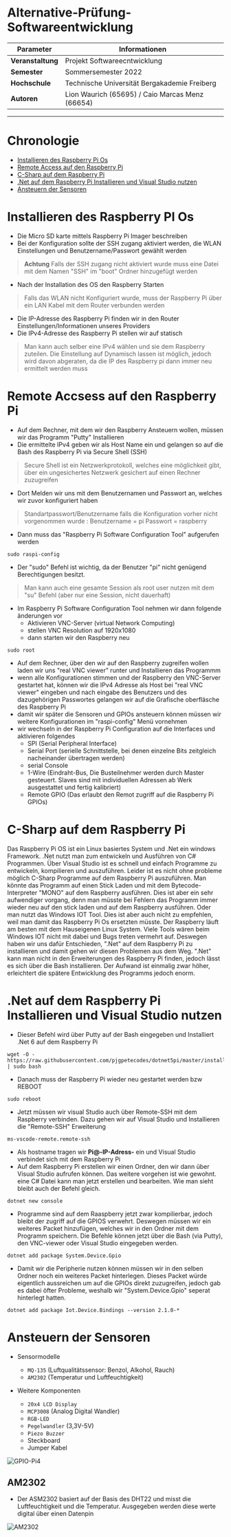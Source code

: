 # Alternative-Prüfung-Softwareentwicklung

| Parameter                | Informationen                                                                                                                                                                          |
| ------------------------ | ------------------------------------------------------------------------------------------------------------------------------------------------------------------------------------------ |
| **Veranstaltung**       | Projekt Softwareecntwicklung                                                                                                                                                           |
| **Semester**               |   Sommersemester 2022                                                                                                                                                                                        |
| **Hochschule**          | Technische Universität Bergakademie Freiberg                                                                                                                                                      
| **Autoren**              | Lion Waurich (65695) / Caio Marcas Menz (66654)                            

---------------------------------------------------------------------------------
# Chronologie 
 * [Installieren des Raspberry Pi Os](https://github.com/Lion127/Softwareentwicklungsprojekt-2022/edit/main/00Raspberry%20Pi.md#installieren-des-raspberry-pi-os)
 * [Remote Access auf den Raspberry Pi](https://github.com/Lion127/Softwareentwicklungsprojekt-2022/edit/main/00Raspberry%20Pi.md#Remote-Access-auf-den-Raspberry-Pi)
 * [C-Sharp auf dem Raspberry Pi](https://github.com/Lion127/Softwareentwicklungsprojekt-2022/edit/main/00Raspberry%20Pi.md#C-Sharp-auf-dem-Raspberry-Pi)
 * [.Net auf dem Raspberry Pi Installieren und Visual Studio nutzen](https://github.com/Lion127/Softwareentwicklungsprojekt-2022/edit/main/00Raspberry%20Pi.md#.Net-auf-dem-Raspberry-Pi-Installieren-und-Visual-Studio-nutzen)
 * [Ansteuern der Sensoren](https://github.com/Lion127/Softwareentwicklungsprojekt-2022/edit/main/00Raspberry%20Pi.md#Ansteuern-der-Sensoren)

# Installieren des Raspberry PI Os 

* Die Micro SD karte mittels Raspberry Pi Imager beschreiben 
* Bei der Konfiguration sollte der SSH zugang aktiviert werden, die WLAN Einstellungen und Benutzername/Passwort gewählt werden
> **Achtung** Falls der SSH zugang nicht aktiviert wurde muss eine Datei mit dem Namen "SSH" im "boot" Ordner hinzugefügt werden
* Nach der Installation des OS den Raspberry Starten 
> Falls das WLAN nicht Konfiguriert wurde, muss der Raspberry Pi über ein LAN Kabel mit dem Router verbunden werden
* Die IP-Adresse des Raspberry Pi finden wir in den Router Einstellungen/Informationen unseres Providers 
* Die IPv4-Adresse des Raspberry Pi stellen wir auf statisch
> Man kann auch selber eine IPv4 wählen und sie dem Raspberry zuteilen. Die Einstellung auf Dynamisch lassen ist möglich, jedoch wird davon abgeraten, da die IP des Raspberry pi dann immer neu ermittelt werden muss


# Remote Accsess auf den Raspberry Pi 

* Auf dem Rechner, mit dem wir den Raspberry Ansteuern wollen, müssen wir das Programm "Putty" Installieren
* Die ermittelte IPv4 geben wir als Host Name ein und gelangen so auf die Bash des Raspberry Pi via Secure Shell (SSH) 
> Secure Shell ist ein Netzwerkprotokoll, welches eine möglichkeit gibt, über ein ungesichertes Netzwerk gesichert auf einen Rechner zuzugreifen
* Dort Melden wir uns mit dem Benutzernamen und Passwort an, welches wir zuvor konfiguriert haben
> Standartpasswort/Benutzername falls die Konfiguration vorher nicht vorgenommen wurde : Benutzername = pi Passwort = raspberry
* Dann muss das "Raspberry Pi Software Configuration Tool" aufgerufen werden
```
sudo raspi-config
```
* Der "sudo" Befehl ist wichtig, da der Benutzer "pi" nicht genügend Berechtigungen besitzt. 
> Man kann auch eine gesamte Session als root user nutzen mit dem "su" Befehl (aber nur eine Session, nicht dauerhaft) 
* Im Raspberry Pi Software Configuration Tool nehmen wir dann folgende änderungen vor
  * Aktivieren VNC-Server (virtual Network Computing) 
  * stellen VNC Resolution auf 1920x1080
  * dann starten wir den Raspberry neu
```
sudo root 
```
* Auf dem Rechner, über den wir auf den Raspberry zugreifen wollen laden wir uns "real VNC viewer" runter und Installieren das Programmm
* wenn alle Konfigurationen stimmen und der Raspberry den VNC-Server gestartet hat, können wir die IPv4 Adresse als Host bei "real VNC viewer" eingeben und nach eingabe des Benutzers und des dazugehörigen Passwortes gelangen wir auf die Grafische oberfläsche des Raspberry Pi 
* damit wir später die Sensoren und GPIOs ansteuern können müssen wir weitere Konfigurationen im "raspi-config" Menü vornehmen
* wir wechseln in der Raspberry Pi Configuration auf die Interfaces und aktivieren folgendes
    * SPI (Serial Peripheral Interface)
    * Serial Port (serielle Schnittstelle, bei denen einzelne Bits zeitgleich nacheinander übertragen werden) 
    * serial Console 
    * 1-Wire (Eindraht-Bus, Die Busteilnehmer werden durch Master gesteuert. Slaves sind mit individuellen Adressen ab Werk ausgestattet und fertig kalibriert)
    * Remote GPIO (Das erlaubt den Remot zugriff auf die Raspberry Pi GPIOs)

# C-Sharp auf dem Raspberry Pi

Das Raspberry Pi OS ist ein Linux basiertes System und .Net ein windows Framework. .Net nutzt man zum entwickeln und Ausführen von C# Programmen. Über Visual Studio ist es schnell und einfach Programme zu entwickeln, kompilieren und auszuführen. Leider ist es nicht ohne probleme möglich C-Sharp Programme auf dem Raspberry Pi auszuführen. Man könnte das Programm auf einen Stick Laden und mit dem Bytecode-Interpreter "MONO" auf dem Raspberry ausführen. Dies ist aber ein sehr aufwendiger vorgang, denn man müsste bei Fehlern das Programm immer wieder neu auf den stick laden und auf dem Raspberry ausführen. Oder man nutzt das Windows IOT Tool. Dies ist aber auch nicht zu empfehlen, weil man damit das Raspberry Pi Os ersetzten müsste. Der Raspberry läuft am besten mit dem Hauseigenen Linux System. Viele Tools wären beim Windows IOT nicht mit dabei und Bugs treten vermehrt auf. Deswegen haben wir uns dafür Entschieden, ".Net" auf dem Raspberry Pi zu installieren und damit gehen wir diesen Problemen aus dem Weg. ".Net" kann man nicht in den Erweiterungen des Raspberry Pi finden, jedoch lässt es sich über die Bash installieren. Der Aufwand ist einmalig zwar höher, erleichtert die spätere Entwicklung des Programms jedoch enorm.


# .Net auf dem Raspberry Pi Installieren und Visual Studio nutzen

* Dieser Befehl wird über Putty auf der Bash eingegeben und Installiert .Net 6 auf dem Raspberry Pi

```
wget -O - https://raw.githubusercontent.com/pjgpetecodes/dotnet5pi/master/install.sh | sudo bash
```
* Danach muss der Raspberry Pi wieder neu gestartet werden bzw REBOOT

```
sudo reboot
```
* Jetzt müssen wir visual Studio auch über Remote-SSH mit dem Raspberry verbinden. Dazu gehen wir auf Visual Studio und Installieren die "Remote-SSH" Erweiterung 
```
ms-vscode-remote.remote-ssh
```
* Als hostname tragen wir **Pi@-IP-Adress-** ein und Visual Studio verbindet sich mit dem Raspberry Pi 
* Auf dem Raspberry Pi erstellen wir einen Ordner, den wir dann über Visual Studio aufrufen können. Das weitere vorgehen ist wie gewohnt. eine C# Datei kann man jetzt erstellen und bearbeiten. Wie man sieht bleibt auch der Befehl gleich. 
```
dotnet new console
```
* Programme sind auf dem Raaspberry jetzt zwar kompilierbar, jedoch bleibt der zugriff auf die GPIOS verwehrt. Deswegen müssen wir ein weiteres Packet hinzufügen, welches wir in den Ordner mit dem Programm speichern. Die Befehle können jetzt über die Bash (via Putty), den VNC-viewer oder Visual Studio eingegeben werden.

```
dotnet add package System.Device.Gpio
```
* Damit wir die Peripherie nutzen können müssen wir in den selben Ordner noch ein weiteres Packet hinterlegen. Dieses Packet würde eigentlich aussreichen um auf die GPIOs direkt zuzugreifen, jedoch gab es dabei öfter Probleme, weshalb wir "System.Device.Gpio" seperat hinterlegt hatten.

```
dotnet add package Iot.Device.Bindings --version 2.1.0-* 
```

# Ansteuern der Sensoren 

* Sensormodelle
   * `MQ-135` (Luftqualitätssensor: Benzol, Alkohol, Rauch)
   * `AM2302` (Temperatur und Luftfeuchtigkeit)
 
* Weitere Komponenten
   * `20x4 LCD Display`
   * `MCP3008` (Analog Digital Wandler)
   * `RGB-LED`
   * `Pegelwandler` (3,3V-5V)
   * `Piezo Buzzer`
   * Steckboard
   * Jumper Kabel


![GPIO-Pi4](/Grafiken/GPIO-Pi4.png "GPIO-PinOut")

## AM2302 

* Der ASM2302 basiert auf der Basis des DHT22 und misst die Luftfeuchtigkeit und die Temperatur. Ausgegeben werden diese werte digital über einen Datenpin

![AM2302](/Grafiken/AM2302.png)



